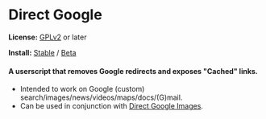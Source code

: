 # Direct Google
**License:** [GPLv2](http://www.gnu.org/licenses/old-licenses/gpl-2.0.html) or later

**Install:** [Stable](https://rawgit.com/zanetu/direct_google/master/direct_google.user.js) / [Beta](https://rawgit.com/zanetu/direct_google/beta/direct_google.user.js)

#### A userscript that removes Google redirects and exposes "Cached" links. 
- Intended to work on Google (custom) search/images/news/videos/maps/docs/(G)mail. 
- Can be used in conjunction with [Direct Google Images](http://github.com/zanetu/direct_google_images). 
